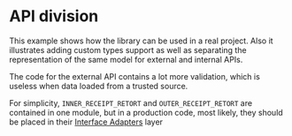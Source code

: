 # API division

This example shows how the library can be used in a real project.
Also it illustrates adding custom types support
as well as separating the representation of the same model for external and internal APIs.

The code for the external API contains a lot more validation,
which is useless when data loaded from a trusted source.

For simplicity, `INNER_RECEIPT_RETORT` and `OUTER_RECEIPT_RETORT` are contained in one module,
but in a production code, most likely, they should be placed in their
[Interface Adapters](https://blog.cleancoder.com/uncle-bob/2012/08/13/the-clean-architecture.html#interface-adapters)
layer
